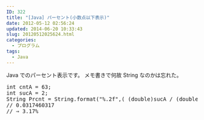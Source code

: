 ```yaml
---
ID: 322
title: "[Java] パーセント(小数点以下表示)"
date: 2012-05-12 02:56:24
updated: 2014-06-20 10:33:43
slug: 20120512025624.html
categories:
  - プログラム
tags:
  - Java
---
```


Java でのパーセント表示です。
メモ書きで何故 String なのかは忘れた。

<!--more-->
<pre class=' linenums'>
int cntA = 63;
int sucA = 2;
String Prcnt = String.format("%.2f",( (double)sucA / (double)cntA * 100) );
// 0.0317460317
// ⇒ 3.17%
</pre>
